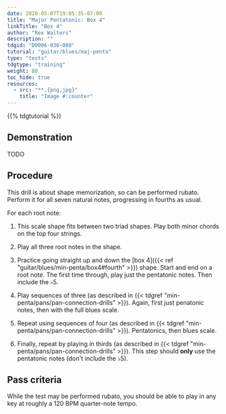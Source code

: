 ```yaml
---
date: 2020-05-07T19:05:35-07:00
title: "Major Pentatonic: Box 4"
linkTitle: "Box 4"
author: "Rex Walters"
description: ""
tdgid: "D0006-030-080"
tutorial: "guitar/blues/maj-penta"
type: "tests"
tdgtype: "training"
weight: 80
toc_hide: true
resources:
  - src: "**.{png,jpg}"
    title: "Image #:counter"
---
```


{{% tdgtutorial %}}

## Demonstration

TODO

## Procedure

This drill is about shape memorization, so can be performed rubato. Perform it
for all seven natural notes, progressing in fourths as usual.

For each root note:

1. This scale shape fits between two triad shapes. Play both minor chords on the
   top four strings.

2. Play all three root notes in the shape.

3. Practice going straight up and down the [box 4]({{< ref
   "guitar/blues/min-penta/box4#fourth" >}}) shape. Start and end on a root
   note. The first time through, play just the pentatonic notes. Then include
   the &flat;5.
   
4. Play sequences of three (as described in {{< tdgref
   "min-penta/pans/pan-connection-drills" >}}). Again, first just penatonic
   notes, then with the full blues scale.

5. Repeat using sequences of four (as described in {{< tdgref
   "min-penta/pans/pan-connection-drills" >}}). Pentatonics, then blues scale.

6. Finally, repeat by playing in thirds (as described in {{< tdgref
   "min-penta/pans/pan-connection-drills" >}}). This step should **only** use the
   pentatonic notes (don't include the &flat;5).

## Pass criteria

While the test may be performed rubato, you should be able to play in any key at
roughly a 120 BPM quarter-note tempo.

